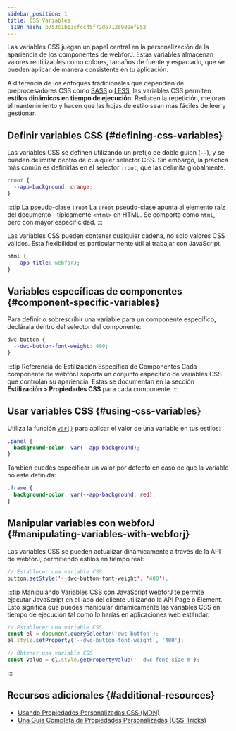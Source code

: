 ```yaml
---
sidebar_position: 1
title: CSS Variables
_i18n_hash: b753c1b13cfcc45f72d6712e980ef952
---
```

Las variables CSS juegan un papel central en la personalización de la apariencia de los componentes de webforJ. Estas variables almacenan valores reutilizables como colores, tamaños de fuente y espaciado, que se pueden aplicar de manera consistente en tu aplicación.

A diferencia de los enfoques tradicionales que dependían de preprocesadores CSS como [SASS](https://sass-lang.com/) o [LESS](https://lesscss.org/), las variables CSS permiten **estilos dinámicos en tiempo de ejecución**. Reducen la repetición, mejoran el mantenimiento y hacen que las hojas de estilo sean más fáciles de leer y gestionar.

## Definir variables CSS {#defining-css-variables}

Las variables CSS se definen utilizando un prefijo de doble guion (`--`), y se pueden delimitar dentro de cualquier selector CSS. Sin embargo, la práctica más común es definirlas en el selector `:root`, que las delimita globalmente.

```css
:root {
  --app-background: orange;
}
```

:::tip La pseudo-clase `:root`
La [`:root`](https://developer.mozilla.org/en-US/docs/Web/CSS/:root) pseudo-clase apunta al elemento raíz del documento—típicamente `<html>` en HTML. Se comporta como `html`, pero con mayor especificidad.
:::

Las variables CSS pueden contener cualquier cadena, no solo valores CSS válidos. Esta flexibilidad es particularmente útil al trabajar con JavaScript.

```css
html {
  --app-title: webforJ;
}
```

## Variables específicas de componentes {#component-specific-variables}

Para definir o sobrescribir una variable para un componente específico, declárala dentro del selector del componente:

```css
dwc-button {
  --dwc-button-font-weight: 400;
}
```

:::tip Referencia de Estilización Específica de Componentes
Cada componente de webforJ soporta un conjunto específico de variables CSS que controlan su apariencia. Estas se documentan en la sección **Estilización > Propiedades CSS** para cada componente. 
:::


## Usar variables CSS {#using-css-variables}

Utiliza la función [`var()`](https://developer.mozilla.org/en-US/docs/Web/CSS/var()) para aplicar el valor de una variable en tus estilos:

```css
.panel {
  background-color: var(--app-background);
}
```

También puedes especificar un valor por defecto en caso de que la variable no esté definida:

```css
.frame {
  background-color: var(--app-background, red);
}
```

## Manipular variables con webforJ {#manipulating-variables-with-webforj}

Las variables CSS se pueden actualizar dinámicamente a través de la API de webforJ, permitiendo estilos en tiempo real:

```java
// Establecer una variable CSS
button.setStyle('--dwc-button-font-weight', '400');
```

:::tip Manipulando Variables CSS con JavaScript
webforJ te permite ejecutar JavaScript en el lado del cliente utilizando la API Page o Element. Esto significa que puedes manipular dinámicamente las variables CSS en tiempo de ejecución tal como lo harías en aplicaciones web estándar.

```javascript
// Establecer una variable CSS
const el = document.querySelector('dwc-button');
el.style.setProperty('--dwc-button-font-weight', '400');

// Obtener una variable CSS
const value = el.style.getPropertyValue('--dwc-font-size-m');
```
:::

## Recursos adicionales {#additional-resources}

- [Usando Propiedades Personalizadas CSS (MDN)](https://developer.mozilla.org/en-US/docs/Web/CSS/Using_CSS_custom_properties)  
- [Una Guía Completa de Propiedades Personalizadas (CSS-Tricks)](https://css-tricks.com/a-complete-guide-to-custom-properties/)
